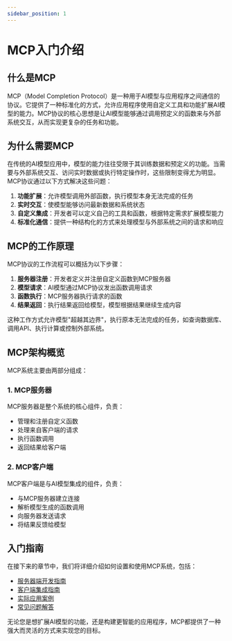 ```yaml
---
sidebar_position: 1
---
```


# MCP入门介绍

## 什么是MCP

MCP（Model Completion Protocol）是一种用于AI模型与应用程序之间通信的协议。它提供了一种标准化的方式，允许应用程序使用自定义工具和功能扩展AI模型的能力。MCP协议的核心思想是让AI模型能够通过调用预定义的函数来与外部系统交互，从而实现更复杂的任务和功能。

## 为什么需要MCP

在传统的AI模型应用中，模型的能力往往受限于其训练数据和预定义的功能。当需要与外部系统交互、访问实时数据或执行特定操作时，这些限制变得尤为明显。MCP协议通过以下方式解决这些问题：

1. **功能扩展**：允许模型调用外部函数，执行模型本身无法完成的任务
2. **实时交互**：使模型能够访问最新数据和系统状态
3. **自定义集成**：开发者可以定义自己的工具和函数，根据特定需求扩展模型能力
4. **标准化通信**：提供一种结构化的方式来处理模型与外部系统之间的请求和响应

## MCP的工作原理

MCP协议的工作流程可以概括为以下步骤：

1. **服务器注册**：开发者定义并注册自定义函数到MCP服务器
2. **模型请求**：AI模型通过MCP协议发出函数调用请求
3. **函数执行**：MCP服务器执行请求的函数
4. **结果返回**：执行结果返回给模型，模型根据结果继续生成内容

这种工作方式允许模型"超越其边界"，执行原本无法完成的任务，如查询数据库、调用API、执行计算或控制外部系统。

## MCP架构概览

MCP系统主要由两部分组成：

### 1. MCP服务器

MCP服务器是整个系统的核心组件，负责：
- 管理和注册自定义函数
- 处理来自客户端的请求
- 执行函数调用
- 返回结果给客户端

### 2. MCP客户端

MCP客户端是与AI模型集成的组件，负责：
- 与MCP服务器建立连接
- 解析模型生成的函数调用
- 向服务器发送请求
- 将结果反馈给模型

## 入门指南

在接下来的章节中，我们将详细介绍如何设置和使用MCP系统，包括：

- [服务器端开发指南](/docs/mcp/server/getting-started)
- [客户端集成指南](/docs/mcp/client/getting-started)
- [实际应用案例](/docs/mcp/examples)
- [常见问题解答](/docs/mcp/faq)

无论您是想扩展AI模型的功能，还是构建更智能的应用程序，MCP都提供了一种强大而灵活的方式来实现您的目标。 